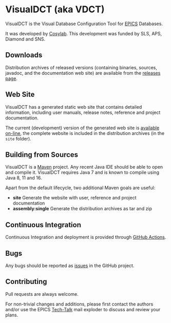 # VisualDCT (aka VDCT)

VisualDCT is the Visual Database Configuration Tool for
[EPICS](https://epics.anl.gov/) Databases.

It was developed by [Cosylab](http://www.cosylab.com/).
This development was funded by SLS, APS, Diamond and SNS. 

## Downloads

Distribution archives of released versions (containing binaries,
sources, javadoc, and the documentation web site) are available from the
[releases page](https://github.com/epics-extensions/VisualDCT/releases).

## Web Site

VisualDCT has a generated static web site that contains detailed information,
including user manuals, release notes, reference and project documentation.

The current (development) version of the generated web site is 
[available on-line](https://epics-extensions.github.io/VisualDCT/), the complete
website is included in the distribution archives (in the `site` folder).

## Building from Sources

VisualDCT is a [Maven](https://maven.apache.org/) project.
Any recent Java IDE should be able to open and compile it.
VisualDCT requires Java 7 and is known to compile using Java 8, 11 and 16.

Apart from the default lifecycle, two additional Maven goals are useful:

  * **site** Generate the website with user, reference and project documentation
  * **assembly:single** Generate the distribution archives as tar and zip

## Continuous Integration

Continuous Integration and deployment is provided through 
[GitHub Actions](https://github.com/epics-extensions/VisualDCT/actions).

## Bugs

Any bugs should be reported as
[issues](https://github.com/epics-extensions/VisualDCT/issues)
in the GitHub project.

## Contributing

Pull requests are always welcome.

For non-trivial changes and additions, please first contact the authors
and/or use the EPICS
[Tech-Talk](https://epics.anl.gov/tech-talk/index.php) mail exploder
to discuss and review your plans.
